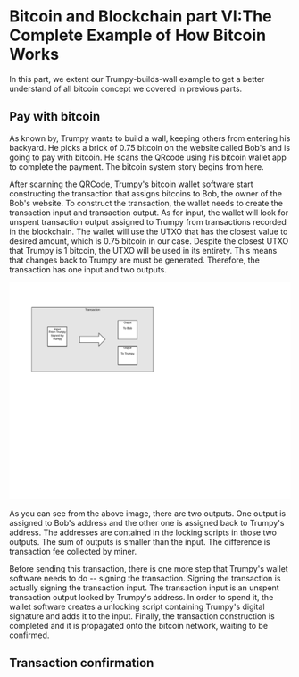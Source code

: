 # Bitcoin and Blockchain part VI:The Complete Example of How Bitcoin Works

In this part, we extent our Trumpy-builds-wall example to get a better understand of all bitcoin concept we covered in previous parts.

## Pay with bitcoin

As known by, Trumpy wants to build a wall, keeping others from entering his backyard. He picks a brick of 0.75 bitcoin on the website called Bob's and is going to pay with bitcoin. He scans the QRcode using his bitcoin wallet app to complete the payment. The bitcoin system story begins from here.

After scanning the QRCode, Trumpy's bitcoin wallet software start constructing the transaction that assigns bitcoins to Bob, the owner of the Bob's website. To construct the transaction, the wallet needs to create the transaction input and transaction output. As for input, the wallet will look for unspent transaction output assigned to Trumpy from transactions recorded in the blockchain. The wallet will use the UTXO that has the closest value to desired amount, which is 0.75 bitcoin in our case. Despite the closest UTXO that Trumpy is 1 bitcoin, the UTXO will be used in its entirety. This means that changes back to Trumpy are must be generated. Therefore, the transaction has one input and two outputs. 

![Alt Text](/images/Transaction-Trumpy-Pay.png)

As you can see from the above image, there are two outputs. One output is assigned to Bob's address and the other one is assigned back to Trumpy's address. The addresses are contained in the locking scripts in those two outputs. The sum of outputs is smaller than the input. The difference is transaction fee collected by miner. 

Before sending this transaction, there is one more step that Trumpy's wallet software needs to do -- signing the transaction. Signing the transaction is actually signing the transaction input. The transaction input is an unspent transaction output locked by Trumpy's address. In order to spend it, the wallet software creates a unlocking script containing Trumpy's digital signature and adds it to the input. Finally, the transaction construction is completed and it is propagated onto the bitcoin network, waiting to be confirmed. 
## Transaction confirmation


